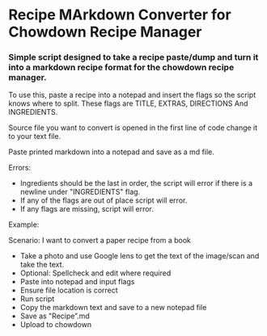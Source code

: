
# Recipe MArkdown Converter for Chowdown Recipe Manager 

### Simple script designed to take a recipe paste/dump and turn it into a markdown recipe format for the chowdown recipe manager. 

To use this, paste a recipe into a notepad and insert the flags so the script knows where to split. These flags are TITLE, EXTRAS, DIRECTIONS And INGREDIENTS.

Source file you want to convert is opened in the first line of code change it to your text file.

Paste printed markdown into a notepad and save as a md file.

Errors: 
- Ingredients should be the last in order, the script will error if there is a newline under "INGREDIENTS" flag.
- If any of the flags are out of place script will error.
- If any flags are missing, script will error. 


Example:

Scenario: I want to convert a paper recipe from a book

- Take a photo and use Google lens to get the text of the image/scan and take the text. 
- Optional: Spellcheck and edit where required
- Paste into notepad and input flags
- Ensure file location is correct
- Run script
- Copy the markdown text and save to a new notepad file
- Save as "Recipe”.md
- Upload to chowdown
 
